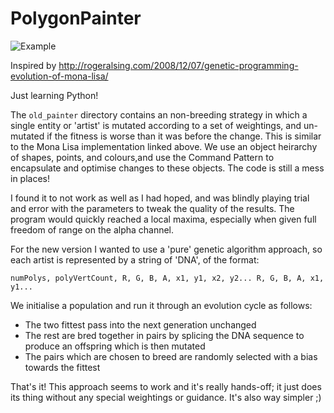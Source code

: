 PolygonPainter
==============

![Example](http://notes.darkfunction.com/images/ga3.png)

Inspired by http://rogeralsing.com/2008/12/07/genetic-programming-evolution-of-mona-lisa/

Just learning Python! 

The `old_painter` directory contains an non-breeding strategy in which a single entity or 'artist' is mutated according to a set of weightings, and un-mutated if the fitness is worse than it was before the change. This is similar to the Mona Lisa implementation linked above. We use an object heirarchy of shapes, points, and colours,and use the Command Pattern to encapsulate and optimise changes to these objects. The code is still a mess in places!

I found it to not work as well as I had hoped, and was blindly playing trial and error with the parameters to tweak the quality of the results. The program would quickly reached a local maxima, especially when given full freedom of range on the alpha channel.

For the new version I wanted to use a 'pure' genetic algorithm approach, so each artist is represented by a string of 'DNA', of the format:

    numPolys, polyVertCount, R, G, B, A, x1, y1, x2, y2... R, G, B, A, x1, y1...

We initialise a population and run it through an evolution cycle as follows: 

 - The two fittest pass into the next generation unchanged
 - The rest are bred together in pairs by splicing the DNA sequence to produce an offspring which is then mutated
 - The pairs which are chosen to breed are randomly selected with a bias towards the fittest

That's it! This approach seems to work and it's really hands-off; it just does its thing without any special weightings or guidance. It's also way simpler ;)
 
